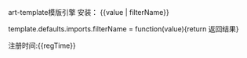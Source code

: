 art-template模版引擎
安装：
{{value | filterName}}

template.defaults.imports.filterName = function(value){return 返回结果}

<div>注册时间:{{regTime}}</div>